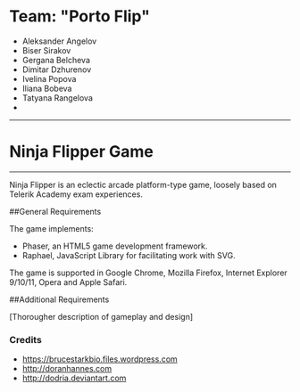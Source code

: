 # Team: "Porto Flip"

- Aleksander Angelov
- Biser Sirakov
- Gergana Belcheva
- Dimitar Dzhurenov
- Ivelina Popova
- Iliana Bobeva
- Tatyana Rangelova
- 
*****************************************

# Ninja Flipper Game

*****************************************

Ninja Flipper is an eclectic arcade platform-type game, loosely based on Telerik Academy exam experiences. 

##General Requirements

The game implements:

  - Phaser, an HTML5 game development framework.
  - Raphael, JavaScript Library for facilitating work with SVG.

The game is supported in Google Chrome, Mozilla Firefox, Internet Explorer 9/10/11, Opera and Apple Safari.

##Additional Requirements

[Thorougher description of gameplay and design]


### Credits

* https://brucestarkbio.files.wordpress.com
* http://doranhannes.com
* http://dodria.deviantart.com
